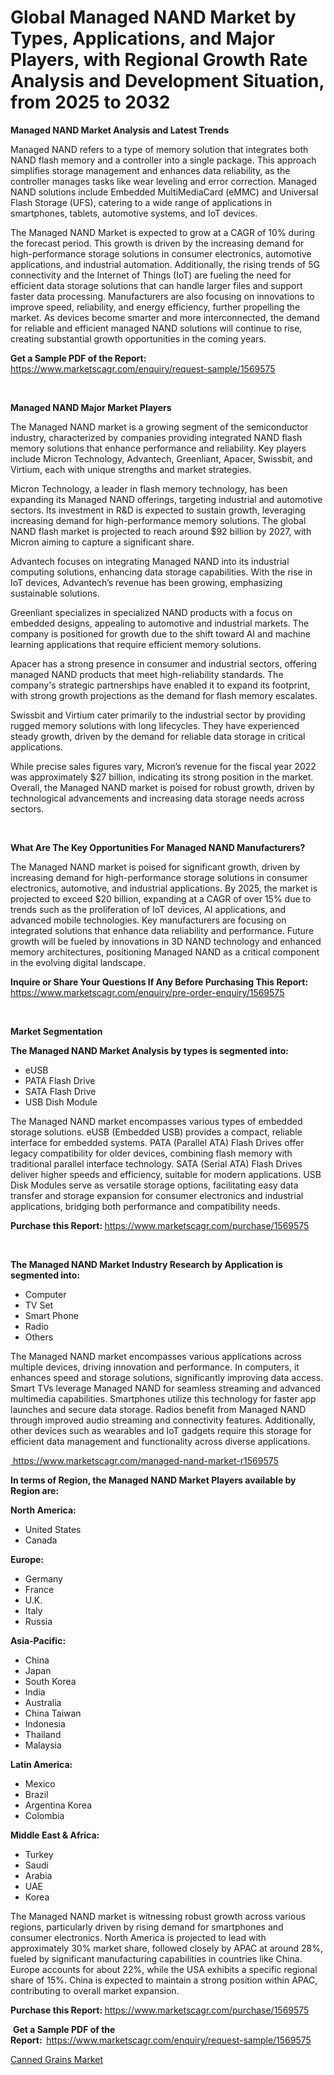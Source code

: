 <p><h1>Global Managed NAND Market by Types, Applications, and Major Players, with Regional Growth Rate Analysis and Development Situation, from 2025 to 2032</h1></p><p><strong>Managed NAND Market Analysis and Latest Trends</strong></p>
<p><p>Managed NAND refers to a type of memory solution that integrates both NAND flash memory and a controller into a single package. This approach simplifies storage management and enhances data reliability, as the controller manages tasks like wear leveling and error correction. Managed NAND solutions include Embedded MultiMediaCard (eMMC) and Universal Flash Storage (UFS), catering to a wide range of applications in smartphones, tablets, automotive systems, and IoT devices.</p><p>The Managed NAND Market is expected to grow at a CAGR of 10% during the forecast period. This growth is driven by the increasing demand for high-performance storage solutions in consumer electronics, automotive applications, and industrial automation. Additionally, the rising trends of 5G connectivity and the Internet of Things (IoT) are fueling the need for efficient data storage solutions that can handle larger files and support faster data processing. Manufacturers are also focusing on innovations to improve speed, reliability, and energy efficiency, further propelling the market. As devices become smarter and more interconnected, the demand for reliable and efficient managed NAND solutions will continue to rise, creating substantial growth opportunities in the coming years.</p></p>
<p><strong>Get a Sample PDF of the Report:&nbsp;</strong> <a href="https://www.marketscagr.com/enquiry/request-sample/1569575?utm_campaign=3172&utm_medium=2&utm_source=Github&utm_content=ia&utm_term=25032025&utm_id=managed-nand">https://www.marketscagr.com/enquiry/request-sample/1569575</a></p>
<p>&nbsp;</p>
<p><strong>Managed NAND Major Market Players</strong></p>
<p><p>The Managed NAND market is a growing segment of the semiconductor industry, characterized by companies providing integrated NAND flash memory solutions that enhance performance and reliability. Key players include Micron Technology, Advantech, Greenliant, Apacer, Swissbit, and Virtium, each with unique strengths and market strategies.</p><p>Micron Technology, a leader in flash memory technology, has been expanding its Managed NAND offerings, targeting industrial and automotive sectors. Its investment in R&D is expected to sustain growth, leveraging increasing demand for high-performance memory solutions. The global NAND flash market is projected to reach around $92 billion by 2027, with Micron aiming to capture a significant share.</p><p>Advantech focuses on integrating Managed NAND into its industrial computing solutions, enhancing data storage capabilities. With the rise in IoT devices, Advantech’s revenue has been growing, emphasizing sustainable solutions.</p><p>Greenliant specializes in specialized NAND products with a focus on embedded designs, appealing to automotive and industrial markets. The company is positioned for growth due to the shift toward AI and machine learning applications that require efficient memory solutions.</p><p>Apacer has a strong presence in consumer and industrial sectors, offering managed NAND products that meet high-reliability standards. The company's strategic partnerships have enabled it to expand its footprint, with strong growth projections as the demand for flash memory escalates.</p><p>Swissbit and Virtium cater primarily to the industrial sector by providing rugged memory solutions with long lifecycles. They have experienced steady growth, driven by the demand for reliable data storage in critical applications.</p><p>While precise sales figures vary, Micron’s revenue for the fiscal year 2022 was approximately $27 billion, indicating its strong position in the market. Overall, the Managed NAND market is poised for robust growth, driven by technological advancements and increasing data storage needs across sectors.</p></p>
<p>&nbsp;</p>
<p><strong>What Are The Key Opportunities For Managed NAND Manufacturers?</strong></p>
<p><p>The Managed NAND market is poised for significant growth, driven by increasing demand for high-performance storage solutions in consumer electronics, automotive, and industrial applications. By 2025, the market is projected to exceed $20 billion, expanding at a CAGR of over 15% due to trends such as the proliferation of IoT devices, AI applications, and advanced mobile technologies. Key manufacturers are focusing on integrated solutions that enhance data reliability and performance. Future growth will be fueled by innovations in 3D NAND technology and enhanced memory architectures, positioning Managed NAND as a critical component in the evolving digital landscape.</p></p>
<p><strong>Inquire or Share Your Questions If Any Before Purchasing This Report:</strong> <a href="https://www.marketscagr.com/enquiry/pre-order-enquiry/1569575?utm_campaign=3172&utm_medium=2&utm_source=Github&utm_content=ia&utm_term=25032025&utm_id=managed-nand">https://www.marketscagr.com/enquiry/pre-order-enquiry/1569575</a></p>
<p>&nbsp;</p>
<p><strong>Market Segmentation</strong></p>
<p><strong>The Managed NAND Market Analysis by types is segmented into:</strong></p>
<p><ul><li>eUSB</li><li>PATA Flash Drive</li><li>SATA Flash Drive</li><li>USB Dish Module</li></ul></p>
<p><p>The Managed NAND market encompasses various types of embedded storage solutions. eUSB (Embedded USB) provides a compact, reliable interface for embedded systems. PATA (Parallel ATA) Flash Drives offer legacy compatibility for older devices, combining flash memory with traditional parallel interface technology. SATA (Serial ATA) Flash Drives deliver higher speeds and efficiency, suitable for modern applications. USB Disk Modules serve as versatile storage options, facilitating easy data transfer and storage expansion for consumer electronics and industrial applications, bridging both performance and compatibility needs.</p></p>
<p><strong>Purchase this Report:&nbsp;</strong><a href="https://www.marketscagr.com/purchase/1569575?utm_campaign=3172&utm_medium=2&utm_source=Github&utm_content=ia&utm_term=25032025&utm_id=managed-nand">https://www.marketscagr.com/purchase/1569575</a></p>
<p>&nbsp;</p>
<p><strong>The Managed NAND Market Industry Research by Application is segmented into:</strong></p>
<p><ul><li>Computer</li><li>TV Set</li><li>Smart Phone</li><li>Radio</li><li>Others</li></ul></p>
<p><p>The Managed NAND market encompasses various applications across multiple devices, driving innovation and performance. In computers, it enhances speed and storage solutions, significantly improving data access. Smart TVs leverage Managed NAND for seamless streaming and advanced multimedia capabilities. Smartphones utilize this technology for faster app launches and secure data storage. Radios benefit from Managed NAND through improved audio streaming and connectivity features. Additionally, other devices such as wearables and IoT gadgets require this storage for efficient data management and functionality across diverse applications.</p></p>
<p><a href="https://www.marketscagr.com/managed-nand-market-r1569575?utm_campaign=3172&utm_medium=2&utm_source=Github&utm_content=ia&utm_term=25032025&utm_id=managed-nand">&nbsp;https://www.marketscagr.com/managed-nand-market-r1569575</a></p>
<p><strong>In terms of Region, the Managed NAND Market Players available by Region are:</strong></p>
<p>
    <p> <strong> North America: </strong>
        <ul>
            <li>United States</li>
            <li>Canada</li>
        </ul>
        </p> 
    <p> <strong> Europe: </strong>
        <ul>
            <li>Germany</li>
            <li>France</li>
            <li>U.K.</li>
            <li>Italy</li>
            <li>Russia</li>
        </ul>
        </p> 
    <p> <strong> Asia-Pacific: </strong>
        <ul>
            <li>China</li>
            <li>Japan</li>
            <li>South Korea</li>
            <li>India</li>
            <li>Australia</li>
            <li>China Taiwan</li>
            <li>Indonesia</li>
            <li>Thailand</li>
            <li>Malaysia</li>
        </ul>
        </p> 
    <p> <strong> Latin America: </strong>
        <ul>
            <li>Mexico</li>
            <li>Brazil</li>
            <li>Argentina Korea</li>
            <li>Colombia</li>
        </ul>
        </p> 
    <p> <strong> Middle East & Africa: </strong>
        <ul>
            <li>Turkey</li>
            <li>Saudi</li>
            <li>Arabia</li>
            <li>UAE</li>
            <li>Korea</li>
        </ul>
    </p>
    </p>
<p><p>The Managed NAND market is witnessing robust growth across various regions, particularly driven by rising demand for smartphones and consumer electronics. North America is projected to lead with approximately 30% market share, followed closely by APAC at around 28%, fueled by significant manufacturing capabilities in countries like China. Europe accounts for about 22%, while the USA exhibits a specific regional share of 15%. China is expected to maintain a strong position within APAC, contributing to overall market expansion.</p></p>
<p><strong>Purchase this Report: </strong><a href="https://www.marketscagr.com/purchase/1569575?utm_campaign=3172&utm_medium=2&utm_source=Github&utm_content=ia&utm_term=25032025&utm_id=managed-nand">https://www.marketscagr.com/purchase/1569575</a></p>
<p>&nbsp;<strong>Get a Sample PDF of the Report:&nbsp;&nbsp;</strong><a href="https://www.marketscagr.com/enquiry/request-sample/1569575?utm_campaign=3172&utm_medium=2&utm_source=Github&utm_content=ia&utm_term=25032025&utm_id=managed-nand">https://www.marketscagr.com/enquiry/request-sample/1569575</a></p>
<p><strong></strong></p>
<p><p><a href="https://github.com/chkrselia/Market-Research-Report-List-1/blob/main/canned-grains-market.md?utm_campaign=3172&utm_medium=2&utm_source=Github&utm_content=ia&utm_term=25032025&utm_id=managed-nand">Canned Grains Market</a></p></p>